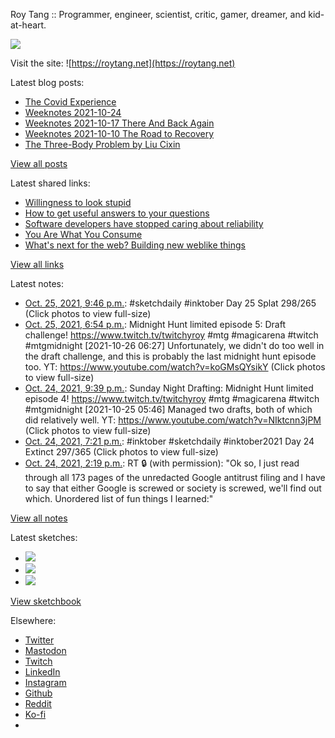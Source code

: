 Roy Tang :: Programmer, engineer, scientist, critic, gamer, dreamer, and kid-at-heart.

![](https://roytang.net/static/img/profile.jpg)

Visit the site: ![https://roytang.net](https://roytang.net)

Latest blog posts:

- [The Covid Experience](https://roytang.net/2021/10/covid-experience/)
- [Weeknotes 2021-10-24](https://roytang.net/2021/10/weeknotes-2021-10-24/)
- [Weeknotes 2021-10-17 There And Back Again](https://roytang.net/2021/10/weeknotes-10-17/)
- [Weeknotes 2021-10-10 The Road to Recovery](https://roytang.net/2021/10/weeknotes-10-10/)
- [The Three-Body Problem by Liu Cixin](https://roytang.net/2021/10/three-body-problem/)

[View all posts](https://roytang.net/blog)

Latest shared links:

- [Willingness to look stupid](https://roytang.net/2021/10/willingness-to-look-stupid/)
- [How to get useful answers to your questions](https://roytang.net/2021/10/how-to-get-useful-answers-to-your-questions/)
- [Software developers have stopped caring about reliability](https://roytang.net/2021/10/software-developers-have-stopped-caring-about-reliability/)
- [You Are What You Consume](https://roytang.net/2021/10/you-are-what-you-consume/)
- [What&#x27;s next for the web? Building new weblike things](https://roytang.net/2021/10/35a3ec04101035aadc01d9ec0b06a9f7/)

[View all links](https://roytang.net/links)

Latest notes:

- [Oct. 25, 2021, 9:46 p.m.](https://roytang.net/2021/10/1452632610543325185/): #sketchdaily #inktober Day 25 Splat 298/265 (Click photos to view full-size)
- [Oct. 25, 2021, 6:54 p.m.](https://roytang.net/2021/10/1452589435120390148/): Midnight Hunt limited episode 5: Draft challenge! https://www.twitch.tv/twitchyroy #mtg #magicarena #twitch #mtgmidnight [2021-10-26 06:27] Unfortunately, we didn&#x27;t do too well in the draft challenge, and this is probably the last midnight hunt episode too. YT: https://www.youtube.com/watch?v=koGMsQYsikY (Click photos to view full-size)
- [Oct. 24, 2021, 9:39 p.m.](https://roytang.net/2021/10/1452268456565428233/): Sunday Night Drafting: Midnight Hunt limited episode 4! https://www.twitch.tv/twitchyroy #mtg #magicarena #twitch #mtgmidnight [2021-10-25 05:46] Managed two drafts, both of which did relatively well. YT: https://www.youtube.com/watch?v=NIktcnn3jPM (Click photos to view full-size)
- [Oct. 24, 2021, 7:21 p.m.](https://roytang.net/2021/10/1452233769251966976/): #inktober #sketchdaily #inktober2021 Day 24 Extinct 297/365 (Click photos to view full-size)
- [Oct. 24, 2021, 2:19 p.m.](https://roytang.net/2021/10/1452157717808771074/): RT 🔒 (with permission): &quot;Ok so, I just read through all 173 pages of the unredacted Google antitrust filing and I have to say that either Google is screwed or society is screwed, we&#x27;ll find out which. Unordered list of fun things I learned:&quot;

[View all notes](https://roytang.net/notes)

Latest sketches:


- ![](https://roytang.net/media/cache/d2/71/d2712f503d5b23fc63ddbe38af523fc4.jpg)
- ![](https://roytang.net/media/cache/28/52/2852824611a132138bff4f7b04d6c9ba.jpg)
- ![](https://roytang.net/media/cache/91/de/91deea41f5c7f26270ed4afa5390d02d.jpg)

[View sketchbook](https://roytang.net/albums/sketchbook)


Elsewhere:

- [Twitter](https://twitter.com/roytang)
- [Mastodon](https://mastodon.technology/@roytang)
- [Twitch](https://twitch.tv/twitchyroy)
- [LinkedIn](https://www.linkedin.com/in/roytang)
- [Instagram](https://instagram.com/roytang0400)
- [Github](https://github.com/roytang)
- [Reddit](https://reddit.com/u/hungryroy)
- [Ko-fi](https://ko-fi.com/roytang)
- [](mailto:hello@roytang.net)